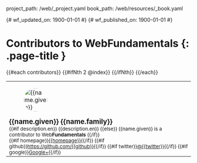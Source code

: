 project_path: /web/_project.yaml
book_path: /web/resources/_book.yaml

{# wf_updated_on: 1900-01-01 #}
{# wf_published_on: 1900-01-01 #}

<style>
.wf-byline h3 {margin: 0;}
.wf-byline .attempt-left {margin: 0 16px 16px 0;}
.wf-byline img {border-radius: 100%; width: 64px;}
.wf-byline .wf-byline-desc {font-size: smaller;}
.wf-byline .wf-byline-social {font-size: smaller;}
</style>

# Contributors to WebFundamentals {: .page-title }

<table class="columns responsive">
  <tr>
    {{#each contributors}}
    <td class="wf-byline" id="{{@key}}" itemscope itemtype="http://schema.org/Person">
      <div class="attempt-left">
        <figure>
          <img itemprop="image" src="/web/images/contributors/{{photo}}.jpg" alt="{{name.given}} {{name.family}}">
        </figure>
      </div>
      <section class="wf-byline-meta">
        <h3 itemprop="name"><span itemprop="givenName">{{name.given}}</span> <span itemprop="familyName">{{name.family}}</span></h3>
        <div class="wf-byline-desc">
          {{#if description.en}}
            {{description.en}}
          {{else}}
            {{name.given}} is a contributor to Web<b>Fundamentals</b>
          {{/if}}
        </div>
        <!--
        <div class="wf-roles">
          Roles:
          {{#inArray role "engineer"}}<span class="material-icons">bug report</span>{{/inArray}}
          {{#inArray role "author"}}<span class="material-icons">create</span>{{/inArray}}
          {{#inArray role "contributor"}}<span class="material-icons">feedback</span>{{/inArray}}
          {{#inArray role "translator"}}<span class="material-icons">language</span>{{/inArray}}
        </div>
        -->
        <div class="wf-byline-social">
          {{#if homepage}}<a itemprop="url" href="{{homepage}}" class="wf-homepage">{{homepage}}</a>{{/if}}
          {{#if github}}<a href="https://github.com/{{github}}" class="wf-homepage">https://github.com/{{github}}</a>{{/if}}
          {{#if twitter}}<a itemprop="sameAs" href="https://twitter.com/{{twitter}}" class="wf-twitter">@{{twitter}}</a>{{/if}}
          {{#if google}}<a itemprop="sameAs" href="https://plus.google.com/{{google}}" class="wf-googleplus">Google+</a>{{/if}}
        </div>
      </section>
    </td>
    {{#ifNth 2 @index}}
    </tr>
    <tr>
    {{/ifNth}}
    {{/each}}
</table>
